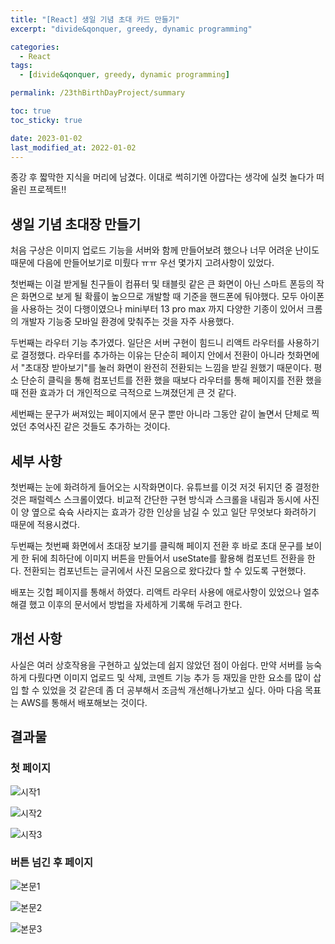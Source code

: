 ```yaml
---
title: "[React] 생일 기념 초대 카드 만들기"
excerpt: "divide&qonquer, greedy, dynamic programming"

categories:
  - React
tags:
  - [divide&qonquer, greedy, dynamic programming]

permalink: /23thBirthDayProject/summary

toc: true
toc_sticky: true

date: 2023-01-02
last_modified_at: 2022-01-02
---
```


종강 후 짧막한 지식을 머리에 남겼다. 이대로 썩히기엔 아깝다는 생각에 실컷 놀다가 떠올린 프로젝트!!

## 생일 기념 초대장 만들기

처음 구상은 이미지 업로드 기능을 서버와 함께 만들어보려 했으나 너무 어려운 난이도 때문에 다음에 만들어보기로 미뤘다 ㅠㅠ
우선 몇가지 고려사항이 있었다.

첫번째는 이걸 받게될 친구들이 컴퓨터 및 태블릿 같은 큰 화면이 아닌 스마트 폰등의 작은 화면으로 보게 될 확률이 높으므로 개발할 때 기준을 핸드폰에 둬야했다. 모두 아이폰을 사용하는 것이 다행이였으나 mini부터 13 pro max 까지 다양한 기종이 있어서 크롬의 개발자 기능중 모바일 환경에 맞춰주는 것을 자주 사용했다.

두번째는 라우터 기능 추가였다. 일단은 서버 구현이 힘드니 리액트 라우터를 사용하기로 결정했다. 라우터를 추가하는 이유는 단순히 페이지 안에서 전환이 아니라 첫화면에서 "초대장 받아보기"를 눌러 화면이 완전히 전환되는 느낌을 받길 원했기 때문이다. 평소 단순히 클릭을 통해 컴포넌트를 전환 했을 때보다 라우터를 통해 페이지를 전환 했을 때 전환 효과가 더 개인적으로 극적으로 느껴졌던게 큰 것 같다.

세번째는 문구가 써져있는 페이지에서 문구 뿐만 아니라 그동안 같이 놀면서 단체로 찍었던 추억사진 같은 것들도 추가하는 것이다.

## 세부 사항

첫번째는 눈에 화려하게 들어오는 시작화면이다. 유튜브를 이것 저것 뒤지던 중 결정한 것은 패럴렉스 스크롤이였다.
비교적 간단한 구현 방식과 스크롤을 내림과 동시에 사진이 양 옆으로 슉슉 사라지는 효과가 강한 인상을 남길 수 있고 일단 무엇보다 화려하기 때문에 적용시켰다.

두번째는 첫번째 화면에서 초대장 보기를 클릭해 페이지 전환 후 바로 초대 문구를 보이게 한 뒤에 최하단에 이미지 버튼을 만들어서 useState를 활용해 컴포넌트 전환을 한다. 전환되는 컴포넌트는 글귀에서 사진 모음으로 왔다갔다 할 수 있도록 구현했다.

배포는 깃헙 페이지를 통해서 하였다. 리액트 라우터 사용에 애로사항이 있었으나 얼추 해결 했고 이후의 문서에서 방법을 자세하게 기록해 두려고 한다.

## 개선 사항

사실은 여러 상호작용을 구현하고 싶었는데 쉽지 않았던 점이 아쉽다. 만약 서버를 능숙하게 다뤘다면 이미지 업로드 및 삭제, 코멘트 기능 추가 등 재밌을 만한 요소를 많이 삽입 할 수 있었을 것 같은데 좀 더 공부해서 조금씩 개선해나가보고 싶다. 아마 다음 목표는 AWS를 통해서 배포해보는 것이다.

## 결과물

### 첫 페이지

![시작1](/assets/images/posts_img/카드만들기md/시작1.png)

![시작2](/assets/images/posts_img/카드만들기md/시작2.png)

![시작3](/assets/images/posts_img/카드만들기md/시작3.png)

### 버튼 넘긴 후 페이지

![본문1](/assets/images/posts_img/카드만들기md/본문1.png)

![본문2](/assets/images/posts_img/카드만들기md/본문2.png)

![본문3](/assets/images/posts_img/카드만들기md/본문3.png)
